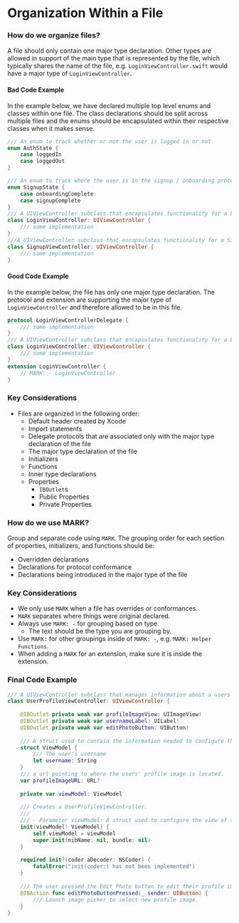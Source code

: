 # Organization Within a File
### How do we organize files?
A file should only contain one major type declaration. Other types are allowed in support of the main type that is represented by the file, which typically shares the name of the file, e.g. `LoginViewController.swift` would have a major type of `LoginViewController`.

#### Bad Code Example

In the example below, we have declared multiple top level enums and classes within one file. The class declarations should be split across multiple files and the enums should be encapsulated within their respective classes when it makes sense.
```swift
/// An enum to track whether or not the user is logged in or not
enum AuthState {
    case loggedIn
    case loggedOut
}

/// An enum to track where the user is in the signup / onboarding process
enum SignupState {
    case onboardingComplete
    case signupComplete
}
/// A UIViewController subclass that encapsulates functionality for a Login Screen
class LoginViewController: UIViewController {
    /// some implementation
}
///A UIViewController subclass that encapsulates functionality for a Signup Screen
class SignupViewController: UIViewController {
    /// some implementation
}
```

#### Good Code Example
In the example below, the file has only one major type declaration. The protocol and extension are supporting the major type of `LoginViewController` and therefore allowed to be in this file.
```swift
protocol LoginViewControllerDelegate {
    /// some implementation
}
/// A UIViewController subclass that encapsulates functionality for a Login Screen
class LoginViewController: UIViewController {
    /// some implementation
}
extension LoginViewController {
    // MARK: - LoginViewController
}
```

### Key Considerations
* Files are organized in the following order:
	* Default header created by Xcode
	* Import statements
	* Delegate protocols that are associated only with the major type declaration of the file
	* The major type declaration of the file
	* Initializers
	* Functions
	* Inner type declarations
	* Properties
		* `IBOutlet`s
		* Public Properties
		* Private Properties
	 
### How do we use MARK?
Group and separate code using `MARK`. The grouping order for each section of properties, initializers, and functions should be:
* Overridden declarations
* Declarations for protocol conformance
* Declarations being introduced in the major type of the file

### Key Considerations
* We only use `MARK` when a file has overrides or conformances.
* `MARK` separates where things were original declared.
* Always use `MARK: -` for grouping based on type.
	* The text should be the type you are grouping by.
* Use `MARK:` for other groupings inside of `MARK: -`, e.g. `MARK: Helper Functions`.
* When adding a `MARK` for an extension, make sure it is inside the extension.

### Final Code Example
```swift
/// A UIViewController subclass that manages information about a users' profile.
class UserProfileViewController: UIViewController {
    
    @IBOutlet private weak var profileImageView: UIImageView!
    @IBOutlet private weak var usernameLabel: UILabel!
    @IBOutlet private weak var editPhotoButton: UIButton!
    
    /// A struct used to contain the information needed to configure the view managed by the UserProfileController.
    struct ViewModel {
        /// The user's username
        let username: String
    }
    /// a url pointing to where the users' profile image is located.
    var profileImageURL: URL?
    
    private var viewModel: ViewModel
    
    /// Creates a UserProfileViewController.
    ///
    /// - Parameter viewModel: A struct used to configure the view of the controller.
    init(viewModel: ViewModel) {
        self.viewModel = viewModel
        super.init(nibName: nil, bundle: nil)
    }
    
    required init?(coder aDecoder: NSCoder) {
        fatalError("init(coder:) has not been implemented")
    }
    
    /// The user pressed the Edit Photo button to edit their profile image
    @IBAction func editPhotoButtonPressed(_ sender: UIButton) {
        /// Launch image picker to select new profile image.
    }
}
```
